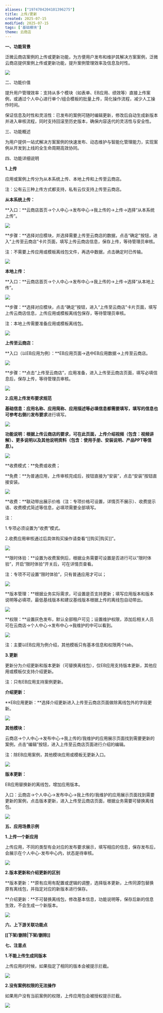 ```yaml
---
aliases: ["1974704204101396275"]
title: 上传/更新
created: 2025-07-15
modified: 2025-07-15
tags: ['基础模块']
theme: 云商店
---
```


**一、功能背景**

泛微云商店案例的上传或更新功能，为方便用户发布和维护其解决方案案例，泛微云商店提供案例上传或更新功能，提升案例管理效率及信息及时性。

![](f93d577009b5c7f3c611bade41a97026.jpg)

二、功能价值

提升用户管理效率：支持从多个模块（如表单、EB应用、绩效等）直接上传案例，或通过个人中心进行单个/组合模板的批量上传，简化操作流程，减少人工操作时间。

保证信息及时性和灵活性：已发布的案例可随时编辑更新，修改后自动生成新版本并进入审核流程，同时支持回滚至历史版本，确保内容迭代的灵活性与安全性。

三、功能概述

为用户提供一站式解决方案案例的快速发布、动态维护与智能化管理能力，实现案例从开发到上线的全生命周期高效协同。

四、功能详细说明

**1.上传**

应用或案例上传分为从本系统上传、本地上传和上传至云商店。

注：公有云三种上传方式都支持，私有云仅支持上传至云商店。

**从本系统上传：**

**入口：**云商店首页->个人中心->发布中心->我上传的->上传->选择“从本系统上传”。

![](bbd53af410fb44aca4d522564fe90942.jpg)

**步骤：**选择对应模块，并选择需要上传至云商店的数据，点击“确定”按钮，进入“上传至云商店”卡片页面，填写上传云商店信息，保存上传，等待管理员审核。

注：不需要上传应用或模板离线包文件，再选中数据，点击确定时已传输。

![](0849174104db5615aebff64a6328d89f.jpg)

**本地上传：**

**入口：**云商店首页->个人中心->发布中心->我上传的->上传->选择“从本地上传”。

![](8252adda96c273b47a3f7a7f6e8ad5fa.jpg)

**步骤：**选择对应模块，点击“确定”按钮，进入“上传至云商店”卡片页面，填写上传云商店信息，上传应用或模板离线包保存，等待管理员审核。

注：本地上传需要准备应用或模板离线包。

![](c91b289d5f3320898d824a3f58215c8f.jpg)

**上传至云商店：**

**入口（以EB应用为例）：**EB应用页面->选中EB应用数据->上传至云商店。

**![](3c1bb63949953f47076613bf5fb84eeb.jpg)**

**步骤：**点击“上传至云商店”，应用准备，进入上传至云商店页面，填写必填信息后，保存上传，等待管理员审核。

![](5df041a11f0dd630b8d9b146431d89ea.jpg)

**2.应用上传发布要求规范**

**基础信息：**应用名称、应用简称、应用描述等必填信息都需要填写，填写的信息也可**参考右侧**的**发布要求**进行填写。

![](2c64355ad56ba59f40cfb9defda9cd9d.jpg)

**功能说明：**根据上传云商店的要求，可在此页面，上传**介绍视频（包含：视频讲解）、更多说明以及其他说明资料（包含：使用手册、安装说明、产品PPT等信息）。**

**![](aef27094661f9fe7713e625265ad4181.jpg)**

**收费模式：**免费或收费；

**免费：**为普通应用，上传审核完成后，按钮直接为“安装”，点击“安装”按钮直接安装。

![](683807110d2a48d89b0933814f3c88f1.jpg)

**收费：**联动带出展示价格（注：专项价格可设置，详情页不展示）、收费提示语、收费模式简述等信息，必填项需要全部填写。

注：

1.专项必须设置为“收费”模式。

2.收费应用审核通过后具体购买操作请查看“[[购买|购买]]”。

**![](371782d1dc3673e0875e9cf9e6760df1.jpg)**

**限时体验：**设置为收费案例后，根据业务需要可设置是否进行可以“限时体验”，开启“限时体验”开关后，可在详情页查看。

注：专项不可设置“限时体验”，只有普通应用才可以；

**![](a3526669882e18799b188c18e4bfe5ee.jpg)**

**版本管理：**根据业务实际需求，可设置是否支持更新；填写应用版本和版本说明等必填项，最低基线版本和建议基线版本根据上传的离线包自动带出。

**![](ed4daee222c80700af84f008b5165efe.jpg)**

**权限：**设置灰色发布，默认全部租户可见；设置维护权限，添加后相关人员可在云商店->个人中心->发布中心->我维护的中可以看到。

![](a2149e1f68c8809ac71b1c06ceb2757f.jpg)

注：主要以EB应用为例介绍，其他模板只有基本信息和权限两个tab。

**3.更新**

更新分为介绍更新和版本更新（可替换离线包），仅EB应用支持版本更新，其他应用或模板仅支持介绍更新。

注：只有EB应用支持案例更新。

**介绍更新：**

**EB应用更新：**选择介绍更新进入上传至云商店页面做除离线包外的字段更新。

**![](a2a57306672cae0a9180159b89f7c317.jpg)**

**其他模块：**

云商店->个人中心->发布中心->我上传的/我维护的应用展示页面找到需要更新的案例，点击“编辑”按钮，进入上传至云商店页面进行介绍的编辑。

注：除EB应用案例，其他模块应用或模板无更新入口。

**![](c539196bff64a99ccb23a2bc31319702.jpg)**

**版本更新：**

EB应用替换新的离线包，增加应用版本。

入口：云商店->个人中心->发布中心->我上传的/我维护的应用展示页面找到需要更新的案例，点击版本更新，进入上传至云商店页面，根据业务需要可替换离线包。

![](2ac075925d6bd37f7c76c54f4d462179.jpg)

**五、应用场景示例**

**1.上传一个新应用**

上传应用，不同的类型有会对应的发布要求展示，填写相应的信息，保存发布后，会展示在个人中心-发布中心内，状态是待审核。

![](e9741e492e48c38fb651040f9914bd87.jpg)

**2.版本更新和介绍更新的区别**

**版本更新：**原有应用有配置或逻辑的调整，选择版本更新，上传同源包替换原有离线包，并指定对应的新版本进行保存。

**介绍更新：**不可替换离线包，修改基本信息，功能说明等，保存后新的信息生效，不会生成一个新版本。

**![](1e39d1b77eda2755c4e2cd6ccdb1b1b6.jpg)**

**六、上下游关联功能点**

**[[下架/删除|下架/删除]]**

**七、注意点**

**1.不能上传生成同版本**

上传应用的时候，如果指定了相同的版本会被提示拦截。

**![](12045e4164c01ca66366a3e65141fd5d.jpg)**

**2.没有案例权限的无法操作**

如果用户没有当前案例的权限，上传应用包会被授权提示拦截。

![](47120fc59f19d21f53760633020fd6ad.jpg)